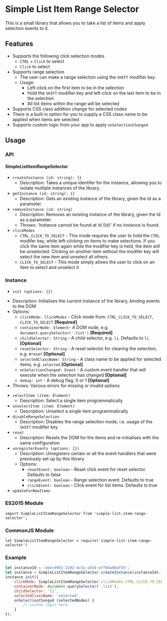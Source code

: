 # Simple List Item Range Selector
This is a small library that allows you to take a list of items and apply selection events to it. 

## Features
- Supports the following click selection modes
   * `CTRL` + `Click` to select
   * `Click` to select
- Supports range selection
  - The user can make a range selection using the `SHIFT` modifier key.
  - Usage:
    - Left-click on the first item to be in the selection
    - Hold the `SHIFT` modifier key and left-click on the last item to be in the selection
    - All list items within the range will be selected
- Supports CSS class addition change for selected nodes
 - There is a built in option for you to supply a CSS class name to be applied when items are selected
- Supports custom logic from your app to apply `onSelectionChanged`

## Usage
### API
#### SimpleListItemRangeSelector
- `createInstance (id: string): {}`
  * Description: Takes a unique identifer for the instance, allowing you to isolate multiple instances of the library.
- `getInstance (id: string): {}`
  * Description: Gets an existing instance of the library, given the Id as a parameter.
- `removeInstance (id: string)`
  * Description: Removes an existing instance of the library, given the Id as a parameter.
  * Throws: 'Instance cannot be found at Id {Id}' if no instance is found.
- `clickModes`
  * `CTRL_CLICK_TO_SELECT` - This mode requires the user to hold the `CTRL` modifer key, while left-clicking on items to make selections. If you click the same item again while the modifier key is held, the item will be unselected. Clicking on another item without the modifer key will select the new item and unselect all others.
   * `CLICK_TO_SELECT` - This mode simply allows the user to click on an item to select and unselect it

### Instance
- `init (options: {})`
 * Description: Initialises the current instance of the library, binding events to the DOM
 * Options:
   - `clickMode: ClickModes` - Click mode from: `CTRL_CLICK_TO_SELECT`, `CLICK_TO_SELECT` **[Required]**
   - `containerNode: Element`- A DOM node, e.g. `document.querySelector('.list')` **[Required]**
   - `childSelector: String` - A child selector, e.g. `li`. Defaults to `li` **[Optional]**
   - `resetSelector: String` - A reset selector for clearing the selection, e.g. `#reset` **[Optional]**
   - `selectedClassName: String` - A class name to be applied for selected items, e.g. `selected` **[Optional]**
   - `onSelectionChanged: Event` - A custom event handler that will execute when the selection has changed **[Optional]**
   - `debug: int` - A debug flag, 0 or 1 **[Optional]**
 * Throws: Various errors for missing or invalid options
- `selectItem (item: Element)`
  * Description: Select a single item programmatically
- `unselectItem (item: Element)`
  * Description: Unselect a single item programmatically
- `disableRangeSelection`
  * Description: Disables the range selection mode, i.e. usage of the `SHIFT` modifier key
- `reset`
  * Description: Resets the DOM for the items and re-initialises with the same configuration
- `unregisterEvents (options: {})`
  * Description: Unregisters certain or all the event handlers that were previously set up by this library
  * Options:
    - `resetEvent: boolean` - Reset click event for reset selector. Defaults to false
    - `rangeEvent: boolean` - Range selection event. Defaults to true
    - `clickEvent: boolean` - Click event for list items. Defaults to true
- `updateForNewItems`

### ES2015 Module
```
import SimpleListItemRangeSelector from 'simple-list-item-range-selector';
```

### CommonJS Module
```
let SimpleListItemRangeSelector = require('simple-list-item-range-selector')
```
### Example
```javascript
let instanceId = 'ebec9955-2102-4c5a-a554-e7f9da80af59';
let instance = SimpleListItemRangeSelector.createInstance(instanceId);
instance.init({
    clickMode: SimpleListItemRangeSelector.clickModes.CTRL_CLICK_TO_SELECT,
    containerNode: document.querySelector('.list'),
    childSelector: 'li',
    selectedClassName: 'selected',
    onSelectionChanged (selectedNodes) {
        // custom logic here
    }
});
```

